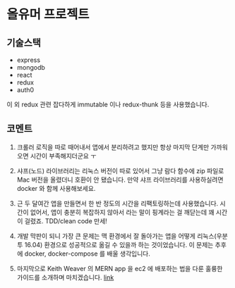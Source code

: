 # 올유머 프로젝트

## 기술스택

* express
* mongodb
* react
* redux
* auth0

이 외 redux 관련 잡다하게 immutable 이나 redux-thunk 등을 사용했습니다.

## 코멘트

1.  크롤러 로직을 따로 때어내서 앱에서 분리하려고 했지만 항상 마지막 단계만 가까워오면 시간이 부족해지더군요 ㅜ

2.  샤프(노드) 라이브러리는 리눅스 버전이 따로 있어서 그냥 람다 함수에 zip 파일로 Mac 버전을 올렸더니 호환이 안 됐습니다. 만약 샤프 라이브러리를 사용하실려면 docker 와 함께 사용해보세요.

3.  근 두 달여간 앱을 만들면서 한 반 정도의 시간을 리팩토링하는데 사용했습니다. 시간이 없어서, 앱이 충분히 복잡하지 않아서 라는 말이 핑계라는 걸 깨닫는데 꽤 시간이 걸렸죠. TDD/clean code 만세!

4.  개발 막판이 되니 가장 큰 문제는 맥 환경에서 잘 돌아가는 앱을 어떻게 리눅스(우분투 16.04) 환경으로 성공적으로 옮길 수 있을까 하는 것이었습니다. 이 문제는 추후에 docker, docker-compose 를 배울 생각입니다.

5.  마지막으로 Keith Weaver 의 MERN app 을 ec2 에 배포하는 법을 다룬 훌륭한 가이드를 소개하며 마치겠습니다.
    [link](https://medium.com/@Keithweaver_/setting-up-mern-stack-on-aws-ec2-6dc599be4737)
